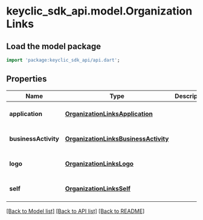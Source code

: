 # keyclic_sdk_api.model.OrganizationLinks

## Load the model package
```dart
import 'package:keyclic_sdk_api/api.dart';
```

## Properties
Name | Type | Description | Notes
------------ | ------------- | ------------- | -------------
**application** | [**OrganizationLinksApplication**](OrganizationLinksApplication.md) |  | [optional] [default to null]
**businessActivity** | [**OrganizationLinksBusinessActivity**](OrganizationLinksBusinessActivity.md) |  | [optional] [default to null]
**logo** | [**OrganizationLinksLogo**](OrganizationLinksLogo.md) |  | [optional] [default to null]
**self** | [**OrganizationLinksSelf**](OrganizationLinksSelf.md) |  | [optional] [default to null]

[[Back to Model list]](../README.md#documentation-for-models) [[Back to API list]](../README.md#documentation-for-api-endpoints) [[Back to README]](../README.md)


